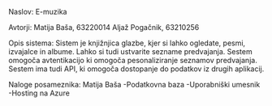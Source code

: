 Naslov:
E-muzika

Avtorji:
Matija Baša, 63220014
Aljaž Pogačnik, 63210256

Opis sistema:
Sistem je knjižnjica glazbe, kjer si lahko ogledate, pesmi, izvajalce in albume. Lahko si tudi ustvarite sezname predvajanja. Sestem omogoča avtentikacijo ki omogoča pesonaliziranje seznamov predvajanja. Sestem ima tudi API, ki omogoča dostopanje do podatkov iz drugih aplikacij.

Naloge posameznika:
Matija Baša
-Podatkovna baza
-Uporabniški umesnik
-Hosting na Azure
